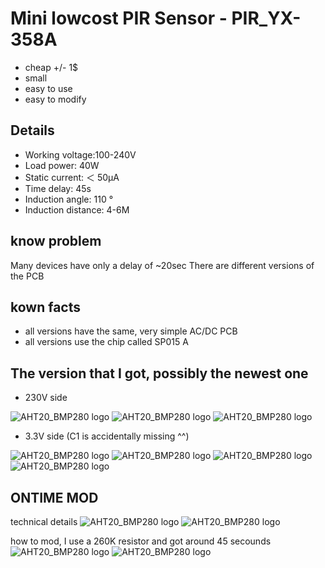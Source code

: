 # Mini lowcost PIR Sensor - PIR_YX-358A
- cheap +/- 1$
- small
- easy to use
- easy to modify

## Details
- Working voltage:100-240V
- Load power: 40W
- Static current: ＜ 50μA
- Time delay: 45s
- Induction angle: 110 °
- Induction distance: 4-6M

## know problem

Many devices have only a delay of ~20sec
There are different versions of the PCB

## kown facts
- all versions have the same, very simple AC/DC PCB
- all versions use the chip called SP015 A

## The version that I got, possibly the newest one
- 230V side

![AHT20_BMP280 logo](https://github.com/peff74/PIR_YX-358A/blob/main/PIR_230V_PCB.jpg)
![AHT20_BMP280 logo](https://github.com/peff74/PIR_YX-358A/blob/main/PIR_230V_PCB_2.jpg)
![AHT20_BMP280 logo](https://github.com/peff74/PIR_YX-358A/blob/main/PIR_230VAC.jpg)

- 3.3V side (C1 is accidentally missing ^^)

![AHT20_BMP280 logo](https://github.com/peff74/PIR_YX-358A/blob/main/PIR_33V_PCB_1(low).jpg)
![AHT20_BMP280 logo](https://github.com/peff74/PIR_YX-358A/blob/main/PIR_33V_PCB_2(low).jpg)
![AHT20_BMP280 logo](https://github.com/peff74/PIR_YX-358A/blob/main/PIR_33V_PCB_3.jpg)
![AHT20_BMP280 logo](https://github.com/peff74/PIR_YX-358A/blob/main/PIR_33DC.jpg
)

## ONTIME MOD

technical details
  ![AHT20_BMP280 logo](https://github.com/peff74/PIR_YX-358A/blob/main/OnTime.jpg)
  ![AHT20_BMP280 logo](https://github.com/peff74/PIR_YX-358A/blob/main/timing.png)



how to mod, I use a 260K resistor and got around 45 secounds
 ![AHT20_BMP280 logo](https://github.com/peff74/PIR_YX-358A/blob/main/MOD_1.jpg)
  ![AHT20_BMP280 logo](https://github.com/peff74/PIR_YX-358A/blob/main/MOD_2.jpg)
